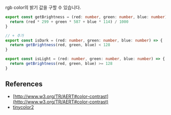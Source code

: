 rgb color의 밝기 값을 구할 수 있습니다.

```typescript title="services/utils/index.ts"
export const getBrightness = (red: number, green: number, blue: number) => {
  return (red * 299 + green * 587 + blue * 114) / 1000
}

// + 추가
export const isDark = (red: number, green: number, blue: number) => {
  return getBrightness(red, green, blue) < 128
}

export const isLight = (red: number, green: number, blue: number) => {
  return getBrightness(red, green, blue) >= 128
}
```

## References

- [http://www.w3.org/TR/AERT#color-contrast](http://www.w3.org/TR/AERT#color-contrast)
- [tinycolor2](https://www.npmjs.com/package/tinycolor2)
